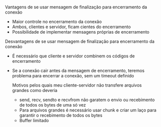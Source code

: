 Vantagens de se usar mensagem de finalização para encerramento da conexão

- Maior controle no encerramento da conexão
- Ambos, clientes e servidor, ficam cientes do encerramento
- Possibilidade de implementar mensagens próprias de encerramento

Desvantagens de se usar mensagem de finalização para encerramento da conexão

- É necessário que cliente e servidor combinem os códigos de encerramento
- Se a conexão cair antes da mensagem de encerramento, teremos problema para
  encerrar a conexão, sem um timeout definido

  Motivos pelos quais meu cliente-servidor não transfere arquivos grandes como deveria

  - send, recv, sendto e recvfrom não garatem o envio ou recebimento de todos os bytes de uma só vez
  - Para arquivos grandes é necessário usar chunk e criar um laço para garantir o recebimento de todos os bytes
  - Buffer limitado